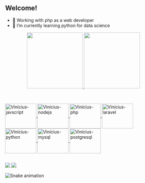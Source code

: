 ## Welcome!

- 🔭 Working with php as a web developer
- 🌱 I’m currently learning python for data science

<div align="center">
  <a href="https://github.com/Vinibg">
  <img height="180em" src="https://github-readme-stats.vercel.app/api?username=Vinibg&show_icons=true&theme=dark&include_all_commits=true&count_private=true"/>
  <img height="180em" src="https://github-readme-stats.vercel.app/api/top-langs/?username=Vinibg&layout=compact&langs_count=7&theme=dark"/>
</div>

  ##
  
  <div style="display: inline_block"><br>
    <img align="center" alt="Vinícius-javscript" height="80" width="100" src="https://cdn.jsdelivr.net/gh/devicons/devicon/icons/javascript/javascript-original.svg">
    <img align="center" alt="Vinícius-nodejs" height="80" width="100" src="https://cdn.jsdelivr.net/gh/devicons/devicon/icons/nodejs/nodejs-original-wordmark.svg">
    <img align="center" alt="Vinícius-php" height="80" width="100" src="https://cdn.jsdelivr.net/gh/devicons/devicon/icons/php/php-original.svg">
    <img align="center" alt="Vinícius-laravel" height="80" width="100" src="https://cdn.jsdelivr.net/gh/devicons/devicon/icons/laravel/laravel-plain.svg">
    <img align="center" alt="Vinícius-python" height="80" width="100" src="https://cdn.jsdelivr.net/gh/devicons/devicon/icons/python/python-original.svg">
    <img align="center" alt="Vinícius-mysql" height="80" width="100" src="https://cdn.jsdelivr.net/gh/devicons/devicon/icons/mysql/mysql-original.svg">
    <img align="center" alt="Vinícius-postgresql" height="80" width="100" src="https://cdn.jsdelivr.net/gh/devicons/devicon/icons/postgresql/postgresql-original.svg">
  </div>
  
  ##
  
  <div>
    <a href = "mailto:vinibagodig@gmail.com"><img src="https://img.shields.io/badge/Gmail-D14836?style=for-the-badge&logo=gmail&logoColor=white" target="_blank"></a>
    <a href="https://www.linkedin.com/in/vin%C3%ADcius-gravinez-14b338226/" target="_blank"><img src="https://img.shields.io/badge/-LinkedIn-%230077B5?style=for-the-badge&logo=linkedin&logoColor=white" target="_blank"></a>
    
  ![Snake animation](https://github.com/Vinibg/Vinibg/blob/output/github-contribution-grid-snake.svg)
    
  </div>
